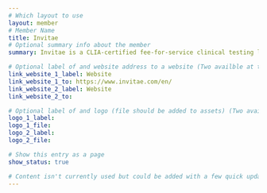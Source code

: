 ```yaml
---
# Which layout to use
layout: member
# Member Name
title: Invitae
# Optional summary info about the member
summary: Invitae is a CLIA-certified fee-for-service clinical testing laboratory.

# Optional label of and website address to a website (Two availble at the moment)
link_website_1_label: Website
link_website_1_to: https://www.invitae.com/en/
link_website_2_label: Website
link_website_2_to:

# Optional label of and logo (file should be added to assets) (Two availble at the moment).
logo_1_label:
logo_1_file:
logo_2_label:
logo_2_file:

# Show this entry as a page
show_status: true

# Content isn't currently used but could be added with a few quick updates if needed to allow for pages
---
```

